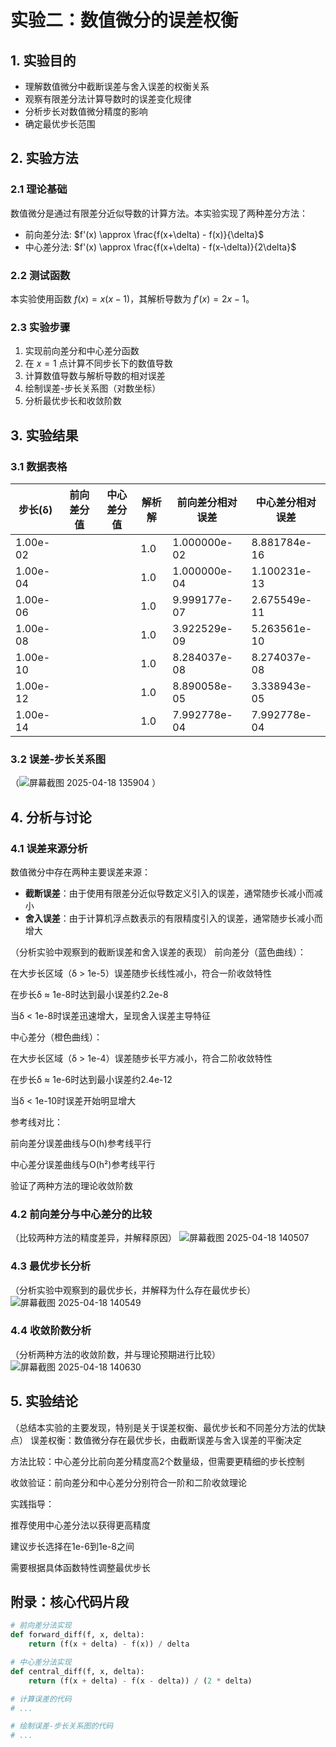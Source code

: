 # 实验二：数值微分的误差权衡

## 1. 实验目的
- 理解数值微分中截断误差与舍入误差的权衡关系
- 观察有限差分法计算导数时的误差变化规律
- 分析步长对数值微分精度的影响
- 确定最优步长范围

## 2. 实验方法
### 2.1 理论基础
数值微分是通过有限差分近似导数的计算方法。本实验实现了两种差分方法：
- 前向差分法: $f'(x) \approx \frac{f(x+\delta) - f(x)}{\delta}$
- 中心差分法: $f'(x) \approx \frac{f(x+\delta) - f(x-\delta)}{2\delta}$

### 2.2 测试函数
本实验使用函数 $f(x) = x(x-1)$，其解析导数为 $f'(x) = 2x - 1$。

### 2.3 实验步骤
1. 实现前向差分和中心差分函数
2. 在 $x=1$ 点计算不同步长下的数值导数
3. 计算数值导数与解析导数的相对误差
4. 绘制误差-步长关系图（对数坐标）
5. 分析最优步长和收敛阶数

## 3. 实验结果
### 3.1 数据表格
| 步长(δ) | 前向差分值 | 中心差分值 | 解析解 | 前向差分相对误差 | 中心差分相对误差 |
|---------|------------|------------|--------|------------------|------------------|
| 1.00e-02 |            |            | 1.0    | 1.000000e-02                |  8.881784e-16                |
| 1.00e-04 |            |            | 1.0    | 1.000000e-04                 |  1.100231e-13                |
| 1.00e-06 |            |            | 1.0    | 9.999177e-07                |  2.675549e-11                |
| 1.00e-08 |            |            | 1.0    | 3.922529e-09              |     5.263561e-10             |
| 1.00e-10 |            |            | 1.0    |  8.284037e-08                |   8.274037e-08               |              
| 1.00e-12 |            |            | 1.0    | 8.890058e-05                 |    3.338943e-05              |
| 1.00e-14 |            |            | 1.0    |   7.992778e-04               |    7.992778e-04              |

### 3.2 误差-步长关系图
（![屏幕截图 2025-04-18 135904](https://github.com/user-attachments/assets/31094318-2004-4181-8716-579d0fab7222)
）

## 4. 分析与讨论
### 4.1 误差来源分析
数值微分中存在两种主要误差来源：
- **截断误差**：由于使用有限差分近似导数定义引入的误差，通常随步长减小而减小
- **舍入误差**：由于计算机浮点数表示的有限精度引入的误差，通常随步长减小而增大

（分析实验中观察到的截断误差和舍入误差的表现）
前向差分（蓝色曲线）：

在大步长区域（δ > 1e-5）误差随步长线性减小，符合一阶收敛特性

在步长δ ≈ 1e-8时达到最小误差约2.2e-8

当δ < 1e-8时误差迅速增大，呈现舍入误差主导特征

中心差分（橙色曲线）：

在大步长区域（δ > 1e-4）误差随步长平方减小，符合二阶收敛特性

在步长δ ≈ 1e-6时达到最小误差约2.4e-12

当δ < 1e-10时误差开始明显增大

参考线对比：

前向差分误差曲线与O(h)参考线平行

中心差分误差曲线与O(h²)参考线平行

验证了两种方法的理论收敛阶数

### 4.2 前向差分与中心差分的比较
（比较两种方法的精度差异，并解释原因）
![屏幕截图 2025-04-18 140507](https://github.com/user-attachments/assets/6a3df2f6-cb53-458b-91fb-5bd1ec43c3f3)


### 4.3 最优步长分析
（分析实验中观察到的最优步长，并解释为什么存在最优步长）
![屏幕截图 2025-04-18 140549](https://github.com/user-attachments/assets/e663f0aa-40c6-4f1f-9496-c0a8ee96515b)


### 4.4 收敛阶数分析
（分析两种方法的收敛阶数，并与理论预期进行比较）
![屏幕截图 2025-04-18 140630](https://github.com/user-attachments/assets/20aa1a65-361a-4807-82be-a99d9910986a)


## 5. 实验结论
（总结本实验的主要发现，特别是关于误差权衡、最优步长和不同差分方法的优缺点）
误差权衡：数值微分存在最优步长，由截断误差与舍入误差的平衡决定

方法比较：中心差分比前向差分精度高2个数量级，但需要更精细的步长控制

收敛验证：前向差分和中心差分分别符合一阶和二阶收敛理论

实践指导：

推荐使用中心差分法以获得更高精度

建议步长选择在1e-6到1e-8之间

需要根据具体函数特性调整最优步长

## 附录：核心代码片段
```python
# 前向差分法实现
def forward_diff(f, x, delta):
    return (f(x + delta) - f(x)) / delta

# 中心差分法实现
def central_diff(f, x, delta):
    return (f(x + delta) - f(x - delta)) / (2 * delta)

# 计算误差的代码
# ...

# 绘制误差-步长关系图的代码
# ...
```
